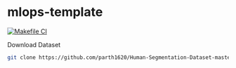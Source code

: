 # mlops-template

[![Makefile CI](https://github.com/a-imamshah/mlops-template/actions/workflows/makefile.yml/badge.svg)](https://github.com/a-imamshah/mlops-template/actions/workflows/makefile.yml)


Download Dataset
```sh
git clone https://github.com/parth1620/Human-Segmentation-Dataset-master.git
```